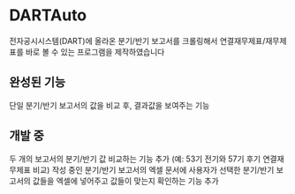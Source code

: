 # DARTAuto

전자공시시스템(DART)에 올라온 분기/반기 보고서를 크롤링해서 연결재무제표/재무제표를 바로 볼 수 있는 프로그램을 제작하였습니다

## 완성된 기능
단일 분기/반기 보고서의 값을 비교 후, 결과값을 보여주는 기능

## 개발 중
두 개의 보고서의 분기/반기 값 비교하는 기능 추가 (예: 53기 전기와 57기 후기 연결재무제표 비교)
작성 중인 분기/반기 보고서의 엑셀 문서에 사용자가 선택한 분기/반기 보고서의 값들을 엑셀에 넣어주고 값들이 맞는지 확인하는 기능 추가






